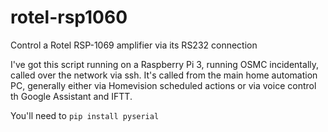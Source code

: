 # rotel-rsp1060
Control a Rotel RSP-1069 amplifier via its RS232 connection

I've got this script running on a Raspberry Pi 3, running OSMC incidentally, called over the network via ssh. It's  called from the main home automation PC, generally either via  Homevision scheduled actions or via voice control th Google Assistant and IFTT.

You'll need to 
```pip install pyserial```
